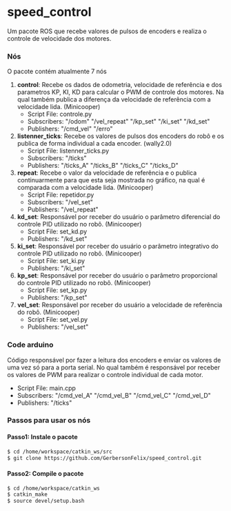 # speed_control

Um pacote ROS que recebe valores de pulsos de encoders e realiza o controle de velocidade dos motores.

### Nós
O pacote contém atualmente 7 nós
1. **control**: Recebe os dados de odometria, velocidade de referência e dos parametros KP, KI, KD para calcular o PWM de controle dos motores. Na qual também publica a diferença da velocidade de referência com a velocidade lida. (Minicooper)
      * Script File: controle.py
      * Subscribers: "/odom"
		     "/vel_repeat"
		     "/kp_set"
		     "/ki_set"
		     "/kd_set"
      * Publishers: "/cmd_vel"
		    "/erro"
2. **listenner_ticks**: Recebe os valores de pulsos dos encoders do robô e os publica de forma individual a cada encoder. (wally2.0)
      * Script File: listenner_ticks.py
      * Subscribers: "/ticks"
      * Publishers: "/ticks_A"
		    "/ticks_B"
		    "/ticks_C"
		    "/ticks_D"
3. **repeat**: Recebe o valor da velocidade de referência e o publica continuarmente para que esta seja mostrada no gráfico, na qual é comparada com a velocidade lida. (Minicooper)
      * Script File: repetidor.py
      * Subscribers: "/vel_set"
      * Publishers: "/vel_repeat"
4. **kd_set**: Responsável por receber do usuário o parâmetro diferencial do controle PID utilizado no robô. (Minicooper)
      * Script File: set_kd.py
      * Publishers: "/kd_set"
5. **ki_set**: Responsável por receber do usuário o parâmetro integrativo do controle PID utilizado no robô. (Minicooper)
      * Script File: set_ki.py
      * Publishers: "/ki_set"
6. **kp_set**: Responsável por receber do usuário o parâmetro proporcional do controle PID utilizado no robô. (Minicooper)
      * Script File: set_kp.py
      * Publishers: "/kp_set"
7. **vel_set**: Responsável por receber do usuário a velocidade de referência do robô. (Minicooper)
      * Script File: set_vel.py
      * Publishers: "/vel_set"

### Code arduino
Código responsável por fazer a leitura dos encoders e enviar os valores de uma vez só para a porta serial. No qual também é responsável por receber os valores de PWM para realizar o controle individual de cada motor.
* Script File: main.cpp
* Subscribers:  "/cmd_vel_A"
	        "/cmd_vel_B"
 		"/cmd_vel_C"
	        "/cmd_vel_D"
* Publishers: "/ticks"
		        
### Passos para usar os nós
#### Passo1: Instale o pacote
```sh
$ cd /home/workspace/catkin_ws/src
$ git clone https://github.com/GerbersonFelix/speed_control.git
```
#### Passo2: Compile o pacote
```sh
$ cd /home/workspace/catkin_ws
$ catkin_make
$ source devel/setup.bash
```
